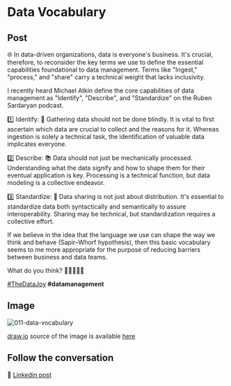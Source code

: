 # Data Vocabulary

## Post
🌐 In data-driven organizations, data is everyone's business. It's crucial, therefore, to reconsider the key terms we use to define the essential capabilities foundational to data management. Terms like "Ingest," "process," and "share" carry a technical weight that lacks inclusivity.

I recently heard Michael Atkin define the core capabilities of data management as "Identify", "Describe", and "Standardize" on the Ruben Sardaryan podcast.

1️⃣ Identify: 🧐 Gathering data should not be done blindly. It is vital to first ascertain which data are crucial to collect and the reasons for it. Whereas ingestion is solely a technical task, the identification of valuable data implicates everyone.

2️⃣ Describe: 📚 Data should not just be mechanically processed. Understanding what the data signify and how to shape them for their eventual application is key. Processing is a technical function, but data modeling is a collective endeavor.

3️⃣ Standardize: 📏 Data sharing is not just about distribution. It's essential to standardize data both syntactically and semantically to assure interoperability. Sharing may be technical, but standardization requires a collective effort.

If we believe in the idea that the language we use can shape the way we think and behave (Sapir–Whorf hypothesis), then this basic vocabulary seems to me more appropriate for the purpose of reducing barriers between business and data teams.

What do you think? 💭🤷‍♂️🤷‍♀️


[#TheDataJoy](https://www.linkedin.com/feed/hashtag/?keywords=thedatajoy) **#datamanagement**

## Image

![011-data-vocabulary](../images/011-data-vocabulary.png "Semantic Modelling")

[draw.io](https://app.diagrams.net/) source of the image is available [here](/images/2024/2024.drawio)  

## Follow the conversation

🔵 [Linkedin post](https://www.linkedin.com/feed/update/urn:li:activity:7128060189852774400/)

